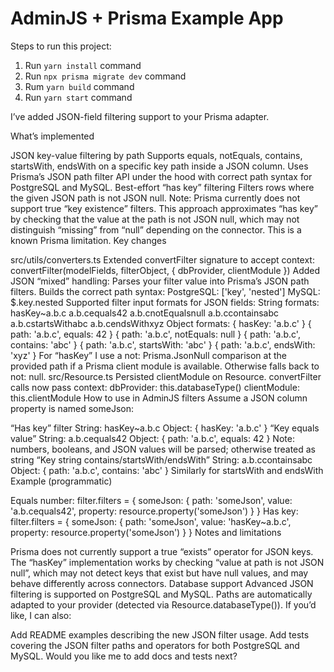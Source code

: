 # AdminJS + Prisma Example App

Steps to run this project:

1. Run `yarn install` command
2. Run `npx prisma migrate dev` command
3. Rum `yarn build` command
4. Run `yarn start` command

I’ve added JSON-field filtering support to your Prisma adapter.

What’s implemented

JSON key-value filtering by path
Supports equals, notEquals, contains, startsWith, endsWith on a specific key path inside a JSON column.
Uses Prisma’s JSON path filter API under the hood with correct path syntax for PostgreSQL and MySQL.
Best-effort “has key” filtering
Filters rows where the given JSON path is not JSON null.
Note: Prisma currently does not support true “key existence” filters. This approach approximates “has key” by checking that the value at the path is not JSON null, which may not distinguish “missing” from “null” depending on the connector. This is a known Prisma limitation.
Key changes

src/utils/converters.ts
Extended convertFilter signature to accept context:
convertFilter(modelFields, filterObject, { dbProvider, clientModule })
Added JSON “mixed” handling:
Parses your filter value into Prisma’s JSON path filters.
Builds the correct path syntax:
PostgreSQL: ['key', 'nested']
MySQL: $.key.nested
Supported filter input formats for JSON fields:
String formats:
hasKey~a.b.c
a.b.cequals42
a.b.cnotEqualsnull
a.b.ccontainsabc
a.b.cstartsWithabc
a.b.cendsWithxyz
Object formats:
{ hasKey: 'a.b.c' }
{ path: 'a.b.c', equals: 42 }
{ path: 'a.b.c', notEquals: null }
{ path: 'a.b.c', contains: 'abc' }
{ path: 'a.b.c', startsWith: 'abc' }
{ path: 'a.b.c', endsWith: 'xyz' }
For “hasKey” I use a not: Prisma.JsonNull comparison at the provided path if a Prisma client module is available. Otherwise falls back to not: null.
src/Resource.ts
Persisted clientModule on Resource.
convertFilter calls now pass context:
dbProvider: this.databaseType()
clientModule: this.clientModule
How to use in AdminJS filters Assume a JSON column property is named someJson:

“Has key” filter
String: hasKey~a.b.c
Object: { hasKey: 'a.b.c' }
“Key equals value”
String: a.b.cequals42
Object: { path: 'a.b.c', equals: 42 }
Note: numbers, booleans, and JSON values will be parsed; otherwise treated as string
“Key string contains/startsWith/endsWith”
String: a.b.ccontainsabc
Object: { path: 'a.b.c', contains: 'abc' }
Similarly for startsWith and endsWith
Example (programmatic)

Equals number:
filter.filters = { someJson: { path: 'someJson', value: 'a.b.cequals42', property: resource.property('someJson') } }
Has key:
filter.filters = { someJson: { path: 'someJson', value: 'hasKey~a.b.c', property: resource.property('someJson') } }
Notes and limitations

Prisma does not currently support a true “exists” operator for JSON keys. The “hasKey” implementation works by checking “value at path is not JSON null”, which may not detect keys that exist but have null values, and may behave differently across connectors.
Database support
Advanced JSON filtering is supported on PostgreSQL and MySQL.
Paths are automatically adapted to your provider (detected via Resource.databaseType()).
If you’d like, I can also:

Add README examples describing the new JSON filter usage.
Add tests covering the JSON filter paths and operators for both PostgreSQL and MySQL.
Would you like me to add docs and tests next?